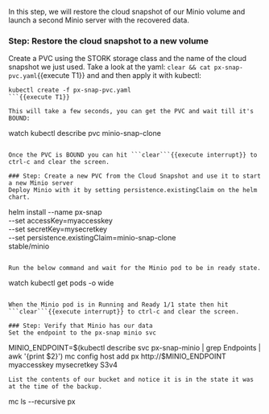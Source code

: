 In this step, we will restore the cloud snapshot of our Minio volume and launch a second Minio server with the recovered data.

### Step: Restore the cloud snapshot to a new volume

Create a PVC using the STORK storage class and the name of the cloud snapshot we just used. Take a look at the yaml: ```clear && cat px-snap-pvc.yaml```{{execute T1}} and and then apply it with kubectl:
```
kubectl create -f px-snap-pvc.yaml
```{{execute T1}}

This will take a few seconds, you can get the PVC and wait till it's BOUND:
```
watch kubectl describe pvc minio-snap-clone
```{{execute T1}}

Once the PVC is BOUND you can hit ```clear```{{execute interrupt}} to ctrl-c and clear the screen.

### Step: Create a new PVC from the Cloud Snapshot and use it to start a new Minio server
Deploy Minio with it by setting persistence.existingClaim on the helm chart.
```
helm install --name px-snap \
    --set accessKey=myaccesskey \
    --set secretKey=mysecretkey \
    --set persistence.existingClaim=minio-snap-clone \
    stable/minio
```{{execute T1}}

Run the below command and wait for the Minio pod to be in ready state.
```
watch kubectl get pods -o wide
```{{execute T1}}

When the Minio pod is in Running and Ready 1/1 state then hit ```clear```{{execute interrupt}} to ctrl-c and clear the screen.

### Step: Verify that Minio has our data
Set the endpoint to the px-snap minio svc
```
MINIO_ENDPOINT=$(kubectl describe svc px-snap-minio | grep Endpoints | awk '{print $2}')
mc config host add px http://$MINIO_ENDPOINT myaccesskey mysecretkey S3v4
```{{execute T1}}
List the contents of our bucket and notice it is in the state it was at the time of the backup.
```
mc ls --recursive px
```{{execute T1}}
